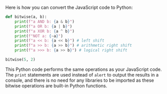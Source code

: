 Here is how you can convert the JavaScript code to Python:

```python
def bitwise(a, b):
    print(f"a AND b: {a & b}")
    print(f"a OR b: {a | b}")
    print(f"a XOR b: {a ^ b}")
    print(f"NOT a: {~a}")
    print(f"a << b: {a << b}") # left shift
    print(f"a >> b: {a >> b}") # arithmetic right shift
    print(f"a >>> b: {a >> b}") # logical right shift

bitwise(5, 2)
```

This Python code performs the same operations as your JavaScript code. The `print` statements are used instead of `alert` to output the results in a console, and there is no need for any libraries to be imported as these bitwise operations are built-in Python functions.
